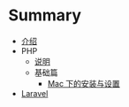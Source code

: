 # Summary

* [介绍](README.md)
* PHP
    * [说明](php/README.md)
    * 基础篇
        * [Mac 下的安装与设置](php/mac-setup-up.md)
* [Laravel](laravel/README.md)

